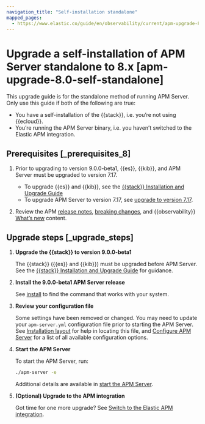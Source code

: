 ```yaml
---
navigation_title: "Self-installation standalone"
mapped_pages:
  - https://www.elastic.co/guide/en/observability/current/apm-upgrade-8.0-self-standalone.html
---
```




# Upgrade a self-installation of APM Server standalone to 8.x [apm-upgrade-8.0-self-standalone]


This upgrade guide is for the standalone method of running APM Server. Only use this guide if both of the following are true:

* You have a self-installation of the {{stack}}, i.e. you’re not using {{ecloud}}.
* You’re running the APM Server binary, i.e. you haven’t switched to the Elastic APM integration.


## Prerequisites [_prerequisites_8]

1. Prior to upgrading to version 9.0.0-beta1, {{es}}, {{kib}}, and APM Server must be upgraded to version 7.17.

    * To upgrade {{es}} and {{kib}}, see the [{{stack}} Installation and Upgrade Guide](https://www.elastic.co/guide/en/elastic-stack/7.17/upgrading-elastic-stack.html)
    * To upgrade APM Server to version 7.17, see [upgrade to version 7.17](https://www.elastic.co/guide/en/apm/guide/7.17/upgrading-to-717.html).

2. Review the APM [release notes](asciidocalypse://docs/docs-content/docs/release-notes/apm.md), [breaking changes](asciidocalypse://docs/docs-content/docs/release-notes/breaking-changes/elastic-apm.md), and {{observability}} [What’s new](asciidocalypse://docs/docs-content/docs/release-notes/breaking-changes/elastic-observability.md) content.


## Upgrade steps [_upgrade_steps]

1. **Upgrade the {{stack}} to version 9.0.0-beta1**

    The {{stack}} ({{es}} and {{kib}}) must be upgraded before APM Server. See the [{{stack}} Installation and Upgrade Guide](../../../deploy-manage/upgrade/deployment-or-cluster.md) for guidance.

2. **Install the 9.0.0-beta1 APM Server release**

    See [install](apm-server-binary.md#apm-installing) to find the command that works with your system.

3. **Review your configuration file**

    Some settings have been removed or changed. You may need to update your `apm-server.yml` configuration file prior to starting the APM Server. See [Installation layout](installation-layout.md) for help in locating this file, and [Configure APM Server](configure-apm-server.md) for a list of all available configuration options.

4. **Start the APM Server**

    To start the APM Server, run:

    ```bash
    ./apm-server -e
    ```

    Additional details are available in [start the APM Server](apm-server-binary.md#apm-server-starting).

5. **(Optional) Upgrade to the APM integration**

    Got time for one more upgrade? See [Switch to the Elastic APM integration](switch-to-elastic-apm-integration.md).
